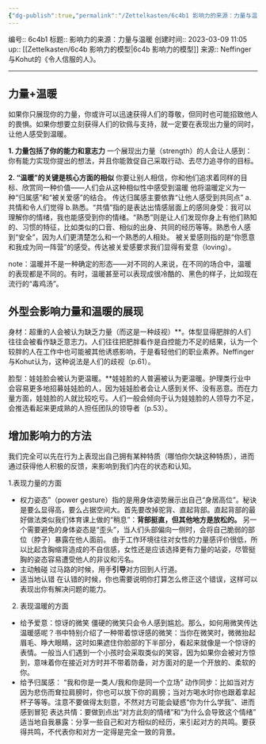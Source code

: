 ```yaml
---
{"dg-publish":true,"permalink":"/Zettelkasten/6c4b1 影响力的来源：力量与温暖/","dgPassFrontmatter":true}
---
```


编号:: 6c4b1
标题:: 影响力的来源：力量与温暖
创建时间:: 2023-03-09 11:05
up:: [[Zettelkasten/6c4b 影响力的模型\|6c4b 影响力的模型]]
来源:: Neffinger与Kohut的《令人信服的人》。

---

## 力量+温暖
如果你只展现你的力量，你或许可以迅速获得人们的尊敬，但同时也可能招致他人的畏惧。如果你想要立刻获得人们的钦佩与支持，就一定要在表现出力量的同时，让他人感受到温暖。

**1. 力量包括了你的能力和意志力**
一个展现出力量（strength）的人会让人感到：你有能力实现你提出的想法，并且你能敦促自己采取行动、去尽力追寻你的目标。

**2. “温暖”的关键是核心方面的相似**
你要让别人相信，你和他们追求着同样的目标、欣赏同一种价值——人们会从这种相似性中感受到温暖
他将温暖定义为一种“归属感”和“被关爱感”的结合。
传达归属感主要依靠“让他人感受到共同点”
a.共情和令人们觉得
b.熟悉。“共情”指的是表达出情感层面上的感同身受：我可以理解你的情绪，我也能感受到你的情绪。“熟悉”则是让人们发现你身上有他们熟知的、习惯的特征，比如类似的口音、相似的出身、共同的经历等等。熟悉令人感到“安全”，因为人们更清楚怎么和一个熟悉的人相处。
被关爱感则指的是“你愿意和我成为同一阵营”的感受。传达被关爱感要求我们显得有爱意（loving）。

note：温暖并不是一种确定的形态——对不同的人来说，在不同的场合中，温暖的表现都是不同的。有时，温暖甚至可以表现成很冷酷的、黑色的样子，比如现在流行的“毒鸡汤”。

## 外型会影响力量和温暖的展现
身材：超重的人会被认为缺乏力量（而这是一种歧视）**。体型显得肥胖的人们往往会被看作缺乏意志力。人们往往把肥胖看作是自控能力不足的结果，认为一个较胖的人在工作中也可能被其他诱惑影响，于是看轻他们的职业素养。Neffinger与Kohut认为，这种说法是人们的歧视（p.61）。

脸型：娃娃脸会被认为更温暖。**娃娃脸的人普遍被认为更温暖。护理类行业中会容易更多地招募娃娃脸的人，因为娃娃脸者会让人感到关怀、没有恶意。而在力量方面，娃娃脸的人就比较吃亏。人们一般会倾向于认为娃娃脸的人领导力不足，会推选看起来更成熟的人担任团队的领导者（p.53）。

## 增加影响力的方法
我们完全可以先在行为上表现出自己拥有某种特质（哪怕你欠缺这种特质），进而通过获得他人积极的反馈，来影响到我们内在的状态和认知。

1.表现力量的方面
- 权力姿态”（power gesture）指的是用身体姿势展示出自己“身居高位”。秘诀是要么显得高，要么占据空间大。首先要改掉驼背、直起背部。直起背部的最好做法类似我们体育课上做的“稍息”：**背部挺直，但其他地方是放松的。**
   另一个需要避免的身体姿态是“歪头”，当人们头部偏向一侧时，会将自己脆弱的部位（脖子）暴露在他人面前。
由于工作环境往往对女性的力量感评价很低，所以比起含胸缩背造成的不自信感，女性还是应该选择更有力量的站姿，尽管挺胸的姿态容易遭受他人的非议和污名。
- 主动触碰 过马路的时候，用手**引导**对方回到人行道。
- 适当地认错
在认错的时候，你也需要说明你打算怎么修正这个错误，这样可以表现出你有解决问题的能力。

2. 表现温暖的方面
- 给予爱意：惊讶的微笑
僵硬的微笑只会令人感到尴尬。那么，如何用微笑传达温暖感呢？书中特别介绍了一种带着惊讶感的微笑：当你在微笑时，微微抬起眉毛、睁大眼睛，这时如果遮住你脸部的下半部分，看起来就像是一个惊讶的表情。一般当人们遇到一个小孩时会采取类似的笑容，因为如果你会被对方惊到，意味着你在接近对方时并不带着防备，对方面对的是一个开放的、柔软的你。
- 给予归属感： “我和你是一类人/我和你是同一个立场”
动作同步：比如当对方因为悲伤而耷拉肩膀时，你也可以放下你的肩膀；当对方喝水时你也跟着拿起杯子等等。注意不要做得太刻意，不然对方可能会疑惑“你为什么学我”、进而感到冒犯
表达共情：要做到点出“对方此刻的情绪”和“为什么会导致这个情绪”
适当地自我暴露：分享一些自己和对方相似的经历，来引起对方的共鸣。要获得共鸣，不代表你和对方一定得是完全一致的背景。